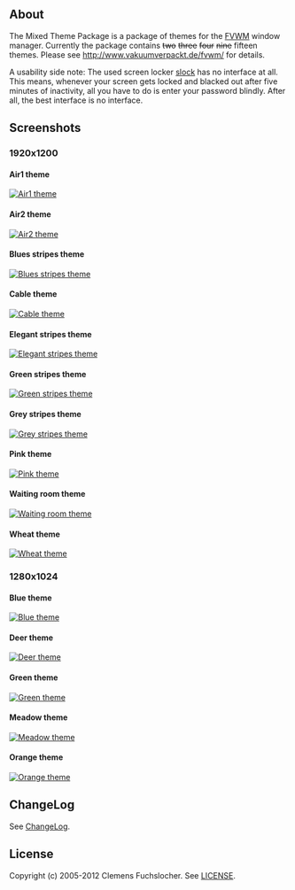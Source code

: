 ## About

The Mixed Theme Package is a package of themes for the [FVWM](http://www.fvwm.org/) window manager. Currently the package contains ~~two~~ ~~three~~ ~~four~~ ~~nine~~ fifteen themes. Please see http://www.vakuumverpackt.de/fvwm/ for details.

A usability side note: The used screen locker [slock](http://tools.suckless.org/slock) has no interface at all. This means, whenever your screen gets locked and blacked out after five minutes of inactivity, all you have to do is enter your password blindly. After all, the best interface is no interface.

## Screenshots

### 1920x1200

#### Air1 theme

[![Air1 theme](http://www.vakuumverpackt.de/fvwm/fvwm-air1-1920x1200s.png "Air1 theme")](http://www.vakuumverpackt.de/fvwm/fvwm-air1-1920x1200.png)

#### Air2 theme

[![Air2 theme](http://www.vakuumverpackt.de/fvwm/fvwm-air2-1920x1200s.png "Air2 theme")](http://www.vakuumverpackt.de/fvwm/fvwm-air2-1920x1200.png)

#### Blues stripes theme

[![Blues stripes theme](http://www.vakuumverpackt.de/fvwm/fvwm-bluestripes-1920x1200s.png "Blues stripes theme")](http://www.vakuumverpackt.de/fvwm/fvwm-bluestripes-1920x1200.png)

#### Cable theme

[![Cable theme](http://www.vakuumverpackt.de/fvwm/fvwm-cable-1920x1200s.png "Cable theme")](http://www.vakuumverpackt.de/fvwm/fvwm-cable-1920x1200.png)

#### Elegant stripes theme

[![Elegant stripes theme](http://www.vakuumverpackt.de/fvwm/fvwm-elegantstripes-1920x1200s.png "Elegant stripes theme")](http://www.vakuumverpackt.de/fvwm/fvwm-elegantstripes-1920x1200.png)

#### Green stripes theme

[![Green stripes theme](http://www.vakuumverpackt.de/fvwm/fvwm-greenstripes-1920x1200s.png "Green stripes theme")](http://www.vakuumverpackt.de/fvwm/fvwm-greenstripes-1920x1200.png)

#### Grey stripes theme

[![Grey stripes theme](http://www.vakuumverpackt.de/fvwm/fvwm-greystripes-1920x1200s.png "Grey stripes theme")](http://www.vakuumverpackt.de/fvwm/fvwm-greystripes-1920x1200.png)

#### Pink theme

[![Pink theme](http://www.vakuumverpackt.de/fvwm/fvwm-pink-1920x1200s.png "Pink theme")](http://www.vakuumverpackt.de/fvwm/fvwm-pink-1920x1200.png)

#### Waiting room theme

[![Waiting room theme](http://www.vakuumverpackt.de/fvwm/fvwm-waitingroom-1920x1200s.png "Waiting room theme")](http://www.vakuumverpackt.de/fvwm/fvwm-waitingroom-1920x1200.png)

#### Wheat theme

[![Wheat theme](http://www.vakuumverpackt.de/fvwm/fvwm-wheat-1920x1200s.png "Wheat theme")](http://www.vakuumverpackt.de/fvwm/fvwm-wheat-1920x1200.png)

### 1280x1024

#### Blue theme

[![Blue theme](http://www.vakuumverpackt.de/fvwm/fvwm-blue-1280x1024s.png "Blue theme")](http://www.vakuumverpackt.de/fvwm/fvwm-blue-1280x1024.png)

#### Deer theme

[![Deer theme](http://www.vakuumverpackt.de/fvwm/fvwm-deer-1280x1024s.png "Deer theme")](http://www.vakuumverpackt.de/fvwm/fvwm-deer-1280x1024.png)

#### Green theme

[![Green theme](http://www.vakuumverpackt.de/fvwm/fvwm-green-1280x1024s.png "Green theme")](http://www.vakuumverpackt.de/fvwm/fvwm-green-1280x1024.png)

#### Meadow theme

[![Meadow theme](http://www.vakuumverpackt.de/fvwm/fvwm-meadow-1280x1024s.png "Meadow theme")](http://www.vakuumverpackt.de/fvwm/fvwm-meadow-1280x1024.png)

#### Orange theme

[![Orange theme](http://www.vakuumverpackt.de/fvwm/fvwm-orange-1280x1024s.png "Orange theme")](http://www.vakuumverpackt.de/fvwm/fvwm-orange-1280x1024.png)

## ChangeLog

See [ChangeLog](https://github.com/vakuum/mtp/blob/master/ChangeLog).

## License

Copyright (c) 2005-2012 Clemens Fuchslocher. See [LICENSE](https://github.com/vakuum/mtp/blob/master/LICENSE).
